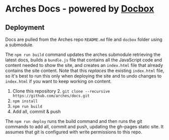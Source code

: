 # Arches Docs - powered by [Docbox](https://github.com/mapbox/docbox)

## Deployment

Docs are pulled from the Arches repo `README.md` file and `docbox` folder using a submodule.

The `npm run build` command updates the arches submodule retrieving the latest docs, builds a `bundle.js` file that contains all the JavaScript code and content needed to show the site, and creates an `index.html` file that already contains the site content. Note that this _replaces_ the existing `index.html` file, so it's best to run this only when deploying the site and to undo changes to `index.html` if you want to keep working on content.

1. Clone this repository
	2. `git clone --recursive https://github.com/arches/docs.git`
2. `npm install`
3. `npm run build`
4. Add all, commit & push

The `npm run deploy` runs the build command and then runs the git commands to add all, commit and push, updating the gh-pages static site.  It assumes that git is configured with write permissions to this repo.
